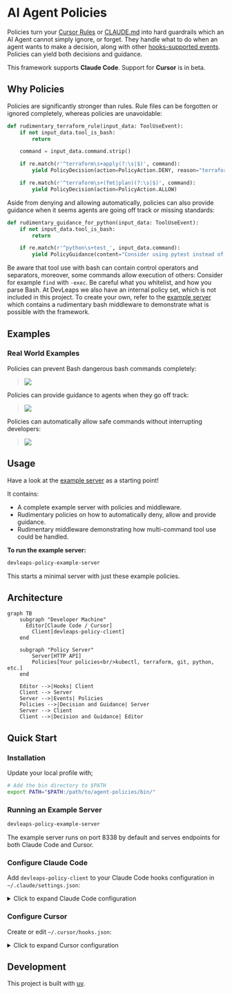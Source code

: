 # AI Agent Policies

Policies turn your [Cursor Rules](https://cursor.com/docs/context/rules) or [CLAUDE.md](https://docs.claude.com/en/docs/claude-code/memory) into hard guardrails which an AI Agent cannot simply ignore, or forget. They handle what to do when an agent wants to make a decision, along with other [hooks-supported events](devleaps/policies/server/common/models.py). Policies can yield both decisions and guidance.

This framework supports **Claude Code**. Support for **Cursor** is in beta.

## Why Policies

Policies are significantly stronger than rules. Rule files can be forgotten or ignored completely, whereas policies are unavoidable:

```python
def rudimentary_terraform_rule(input_data: ToolUseEvent):
    if not input_data.tool_is_bash:
        return

    command = input_data.command.strip()

    if re.match(r'^terraform\s+apply(?:\s|$)', command):
        yield PolicyDecision(action=PolicyAction.DENY, reason="terraform apply is not allowed. Use `terraform plan` instead.")

    if re.match(r'^terraform\s+(fmt|plan)(?:\s|$)', command):
        yield PolicyDecision(action=PolicyAction.ALLOW)
```

Aside from denying and allowing automatically, policies can also provide guidance when it seems agents are going off track or missing standards:

```python
def rudimentary_guidance_for_python(input_data: ToolUseEvent):
    if not input_data.tool_is_bash:
        return

    if re.match(r'^python\s+test_', input_data.command):
        yield PolicyGuidance(content="Consider using pytest instead of running test files directly")
```

Be aware that tool use with bash can contain control operators and separators, moreover, some commands allow execution of others: Consider for example `find` with `-exec`. Be careful what you whitelist, and how you parse Bash. At DevLeaps we also have an internal policy set, which is not included in this project. To create your own, refer to the [example server](devleaps/policies/example/main.py) which contains a rudimentary bash middleware to demonstrate what is possible with the framework.

## Examples

### Real World Examples

Policies can prevent Bash dangerous bash commands completely:<br/>

> <img src="https://github.com/user-attachments/assets/ccc775f1-0fb8-4072-bdbe-96fecc5ea2db" />

Policies can provide guidance to agents when they go off track:<br/>

> <img src="https://github.com/user-attachments/assets/a9f26fba-ae26-40ff-ab53-92a9a646428c" />

Policies can automatically allow safe commands without interrupting developers:<br/>

> <img src="https://github.com/user-attachments/assets/da20d0ea-6ba0-4626-bdb0-10dba4f6a0b1" />

## Usage

Have a look at the [example server](devleaps/policies/example/main.py) as a starting point!

It contains:
- A complete example server with policies and middleware.
- Rudimentary policies on how to automatically deny, allow and provide guidance.
- Rudimentary middleware demonstrating how multi-command tool use could be handled.

**To run the example server:**
```bash
devleaps-policy-example-server
```

This starts a minimal server with just these example policies.

## Architecture

```mermaid
graph TB
    subgraph "Developer Machine"
      Editor[Claude Code / Cursor]
        Client[devleaps-policy-client]
    end

    subgraph "Policy Server"
        Server[HTTP API]
        Policies[Your policies<br/>kubectl, terraform, git, python, etc.]
    end

    Editor -->|Hooks| Client
    Client --> Server
    Server -->|Events| Policies
    Policies -->|Decision and Guidance| Server
    Server --> Client
    Client -->|Decision and Guidance| Editor
```

## Quick Start

### Installation

Update your local profile with;

```bash
# Add the bin directory to $PATH
export PATH="$PATH:/path/to/agent-policies/bin/"
```

### Running an Example Server

```bash
devleaps-policy-example-server
```

The example server runs on port 8338 by default and serves endpoints for both Claude Code and Cursor.

### Configure Claude Code

Add `devleaps-policy-client` to your Claude Code hooks configuration in `~/.claude/settings.json`:

<details>
<summary>Click to expand Claude Code configuration</summary>

```json
{
  "hooks": {
    "PreToolUse": [
      {
        "hooks": [
          {
            "matcher": "*",
            "type": "command",
            "command": "devleaps-policy-client claude-code"
          }
        ]
      }
    ],
    "PostToolUse": [
      {
        "hooks": [
          {
            "matcher": "*",
            "type": "command",
            "command": "devleaps-policy-client claude-code"
          }
        ]
      }
    ],
    "UserPromptSubmit": [
      {
        "hooks": [
          {
            "matcher": "*",
            "type": "command",
            "command": "devleaps-policy-client claude-code"
          }
        ]
      }
    ],
    "Stop": [
      {
        "hooks": [
          {
            "matcher": "*",
            "type": "command",
            "command": "devleaps-policy-client claude-code"
          }
        ]
      }
    ],
    "SubagentStop": [
      {
        "hooks": [
          {
            "matcher": "*",
            "type": "command",
            "command": "devleaps-policy-client claude-code"
          }
        ]
      }
    ],
    "Notification": [
      {
        "hooks": [
          {
            "matcher": "*",
            "type": "command",
            "command": "devleaps-policy-client claude-code"
          }
        ]
      }
    ],
    "PreCompact": [
      {
        "hooks": [
          {
            "matcher": "*",
            "type": "command",
            "command": "devleaps-policy-client claude-code"
          }
        ]
      }
    ],
    "SessionStart": [
      {
        "hooks": [
          {
            "matcher": "*",
            "type": "command",
            "command": "devleaps-policy-client claude-code"
          }
        ]
      }
    ],
    "SessionEnd": [
      {
        "hooks": [
          {
            "matcher": "*",
            "type": "command",
            "command": "devleaps-policy-client claude-code"
          }
        ]
      }
    ]
  }
}
```

</details>

### Configure Cursor

Create or edit `~/.cursor/hooks.json`:

<details>
<summary>Click to expand Cursor configuration</summary>

```json
{
  "version": 1,
  "hooks": {
    "beforeShellExecution": [
      { "command": "devleaps-policy-client cursor" }
    ],
    "beforeMCPExecution": [
      { "command": "devleaps-policy-client cursor" }
    ],
    "afterFileEdit": [
      { "command": "devleaps-policy-client cursor" }
    ],
    "beforeReadFile": [
      { "command": "devleaps-policy-client cursor" }
    ],
    "beforeSubmitPrompt": [
      { "command": "devleaps-policy-client cursor" }
    ],
    "stop": [
      { "command": "devleaps-policy-client cursor" }
    ]
  }
}
```

The `devleaps-policy-client cursor` command will forward hook events to the policy server running on `localhost:8338`.

</details>

## Development

This project is built with [uv](https://docs.astral.sh/uv/).
